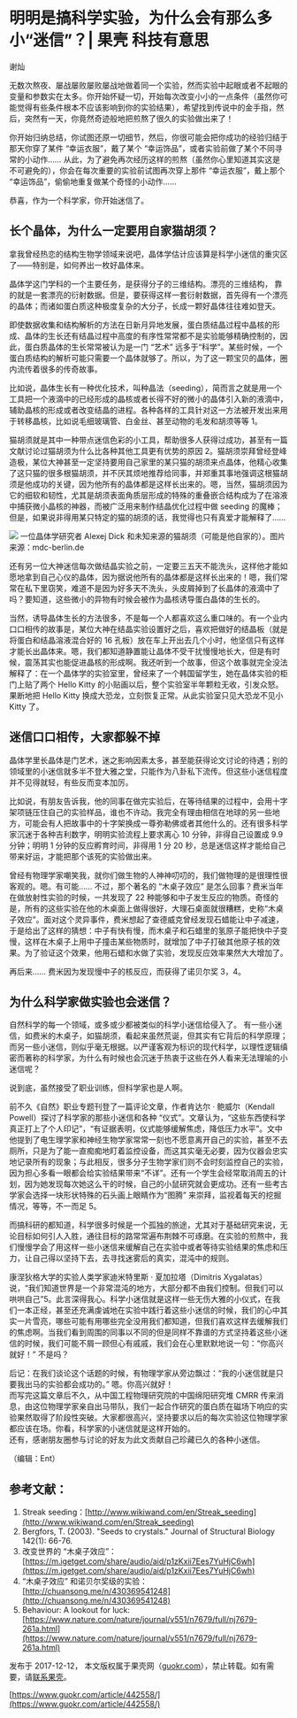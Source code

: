 # 明明是搞科学实验，为什么会有那么多小“迷信”？| 果壳 科技有意思
谢灿

无数次熬夜、屡战屡败屡败屡战地做着同一个实验，然而实验中起眼或者不起眼的变量和参数实在太多。你开始怀疑一切，开始每次改变小小的一点条件（虽然你可能觉得有些条件根本不应该影响到你的实验结果），希望找到传说中的金手指，然后，突然有一天，你竟然奇迹般地把煎熬了很久的实验做出来了！

你开始归纳总结，你试图还原一切细节，然后，你很可能会把你成功的经验归结于那天你穿了某件 “幸运衣服”，戴了某个 “幸运饰品”，或者实验前做了某个不同寻常的小动作…… 从此，为了避免再次经历这样的煎熬（虽然你心里知道其实这是不可避免的），你会在每次重要的实验前试图再次穿上那件 “幸运衣服”，戴上那个 “幸运饰品”，偷偷地重复做某个奇怪的小动作……

恭喜，作为一个科学家，你开始迷信了。

## 长个晶体，为什么一定要用自家猫胡须？

拿我曾经热恋的结构生物学领域来说吧，晶体学估计应该算是科学小迷信的重灾区了——特别是，如何养出一枚好晶体来。

晶体学这门学科的一个主要任务，是获得分子的三维结构。漂亮的三维结构， 靠的就是一套漂亮的衍射数据。但是，要获得这样一套衍射数据，首先得有一个漂亮的晶体；而诸如蛋白质这种极度复杂的大分子，长成一颗好晶体往往难如登天。

即使数据收集和结构解析的方法在日新月异地发展，蛋白质结晶过程中晶核的形成、晶体的生长还有结晶过程中高度的有序性常常都不是实验能够精确控制的，因此，蛋白质晶体的生长常常被认为是一门 “艺术” 远多于“科学”。某些时候，一个蛋白质结构的解析可能只需要一个晶体就够了。所以，为了这一颗宝贝的晶体，圈内流传着很多的传奇故事。

比如说，晶体生长有一种优化技术，叫种晶法（seeding），简而言之就是用一个工具把一个液滴中的已经形成的晶核或者长得不好的微小的晶体引入新的液滴中，辅助晶核的形成或者改变结晶的进程。各种各样的工具针对这一方法被开发出来用于转移晶核，比如说毛细玻璃管、白金丝、甚至动物的毛发和胡须等等 1。

猫胡须就是其中一种带点迷信色彩的小工具，帮助很多人获得过成功，甚至有一篇文献讨论过猫胡须为什么比各种其他工具更有优势的原因 2。猫胡须崇拜曾经登峰造极，某位大神甚至一定坚持要用自己家里的某只猫的胡须来点晶体，他精心收集了这只猫的很多根猫胡须，并不厌其烦地推荐给同事，并郑重其事地强调这根猫胡须是他成功的关键，因为他所有的晶体都是这样长出来的。嗯，当然，猫胡须因为它的细软和韧性，尤其是胡须表面角质层形成的特殊的重叠嵌合结构成为了在溶液中捕获微小晶核的神器，而被广泛用来制作结晶优化过程中做 seeding 的魔棒；但是，如果说非得用某只特定的猫的胡须的话，我觉得也只有真爱才能解释了……

![](https://github.com/OkamiWong/clipped-web-pages/blob/master/Images/2020-9-13%2023-48-58/a6cdf2c5-0681-4acc-87c5-9a69def3fe5b.jpeg)
一位晶体学研究者 Alexej Dick 和未知来源的猫胡须（可能是他自家的）。图片来源：mdc-berlin.de

还有另一位大神迷信每次做结晶实验之前，一定要三五天不能洗头，这样他才能如愿地拿到自己心仪的晶体，因为据说他所有的晶体都是这样长出来的！嗯，我们常常在私下里窃笑，难道不是因为好多天不洗头，头皮屑掉到了长晶体的液滴中了吗？要知道，这些微小的异物有时候会被作为晶核诱导蛋白晶体的生长的。

当然，诱导晶体生长的方法很多，不是每一个人都喜欢这么重口味的。有一个业内口口相传的故事是，某位大神在结晶实验设置好之后，喜欢把做好的结晶板（就是将蛋白和结晶溶液混合好的 16 孔板）放在车上开出去几个小时，他坚信只有这样才能长出晶体来。嗯，我们都知道静置能让晶体不受干扰慢慢地长大，但是有时候，震荡其实也能促进晶核的形成啊。我还听到一个故事，但这个故事就完全没法解释了：在一个晶体学的实验室里，曾经来了一个韩国留学生，她在晶体实验的柜门上贴了两个 Hello Kitty 的小贴画以后，整个实验室半年颗粒无收，引发众怒。果断地把 Hello Kitty 换成大恐龙，立刻恢复正常。从此实验室只见大恐龙不见小 Kitty 了。

## 迷信口口相传，大家都躲不掉

晶体学里长晶体是门艺术，迷之影响因素太多，甚至能获得论文讨论的待遇；别的领域里的小迷信就多半不登大雅之堂，只能作为八卦私下流传。但这些小迷信程度并不见得就轻，有些反而变本加厉。

比如说，有朋友告诉我，他的同事在做完实验后，在等待结果的过程中，会用十字架项链压住自己的实验样品，谁也不许动。我完全有理由相信在地球的另一些地方，可能会有人把故事中的十字架换成一尊弥勒佛或者其他什么的。还有很多科学家沉迷于各种吉利数字，明明实验流程上要求离心 10 分钟，非得自己设置成 9.9 分钟；明明 1 分钟的反应孵育时间，非得用 1 分 20 秒，总是迷信这样才能给自己带来好运，才能把那个该死的实验做出来。

曾经有物理学家嘲笑我，就你们做生物的人神神叨叨的，我们做物理的是很理性很客观的。嗯。有可能…… 不过，那个著名的 “木桌子效应” 是怎么回事？费米当年在做放射性实验的时候，一共发现了 22 种能够和中子发生反应的物质。奇怪的是，所有的这些实验在他的木桌面上做得很好，大理石桌面就很糟糕，史称“木桌子效应”。面对这个灵异事件，费米想起了查德威克曾经发现石蜡能让中子减速，于是给出了这样的猜想：中子有快有慢，而木桌子和石蜡里的氢原子能把快中子变慢，这样在木桌子上用中子撞击某些物质时，就增加了中子打破其他原子核的效果。为了验证这个效果，他用石蜡和水做了实验，发现反应效率果然大大增加了。

再后来…… 费米因为发现慢中子的核反应，而获得了诺贝尔奖 3，4。

## 为什么科学家做实验也会迷信？

自然科学的每一个领域，或多或少都被类似的科学小迷信给侵入了。 有一些小迷信，如费米的木桌子，如猫胡须，看起来虽然荒诞，但其实有它背后的科学原理；而另一些小迷信，则似乎毫无根据。以严谨客观为标识的现代科学，以理性逻辑缜密而著称的科学家，为什么有时候也会沉迷于热衷于这些在外人看来无法理喻的小迷信呢？

说到底，虽然接受了职业训练，但科学家也是人啊。

前不久《自然》职业专题刊登了一篇评论文章，作者肯达尔 · 鲍威尔（Kendall Powell）探讨了科学家的那些小迷信和各种 “仪式”。文章认为，“这些东西使科学真正打上了个人印记”，“有证据表明，仪式能够缓解焦虑，降低压力水平”。文中他提到了电生理学家和神经生物学家常常一刻也不愿意离开自己的实验，甚至不去厕所，只是为了能一直痴痴地盯着监控设备，而这其实毫无必要，因为仪器会忠实地记录所有的现象；与此相反，很多分子生物学家们则不会时刻监控自己的实验，因为担心多看一眼都会给实验结果带来“不详”。还有一个学生会经常取消周五的计划，因为她发现每次她这么干的时候，自己的小鼠研究就会更成功。还有一些考古学家会选择一块形状特殊的石头画上眼睛作为“图腾” 来崇拜，监视着每天的挖掘情况，等等，不一而足 5。

而搞科研的都知道，科学很多时候是一个孤独的旅途，尤其对于基础研究来说，无论目标如何引人入胜，通往目标的路常常遍布荆棘不可琢磨。在实验的煎熬中，我们慢慢学会了用这样一些小迷信来缓解自己在实验中或者等待实验结果的焦虑和压力，让自己得以坚持下去，去寻找迷雾后的真实，混沌中的规则。

康涅狄格大学的实验人类学家迪米特里斯 · 夏加拉塔（Dimitris Xygalatas）说，“我们知道世界是一个非常混沌的地方，大部分都不由我们控制。但我们可以哄哄自己”5。此言深得我心。科学小迷信就是这样一些无伤大雅的小仪式，在我们一本正经，甚至还充满虔诚地在实验中践行着这些小迷信的时候，我们的心中其实一片雪亮，哪些可能有用哪些完全没用我们都知道，但我们喜欢这样去缓解我们的焦虑啊。当我们看到周围的同事以不同的但是同样不靠谱的方式坚持着这些小迷信的时候，我们可能不屑一顾但心有戚戚，我们会在心里默默地说一句：“你高兴就好！” 不是吗？

后记：在我们谈论这个话题的时候，有物理学家从旁边飘过：“我的小迷信就是只要我出马的实验都会成功的。” 嗯。你高兴就好！  
而写完这篇文章后不久，从中国工程物理研究院的中国绵阳研究堆 CMRR 传来消息，由这位物理学家亲自出马带队，我们一起合作研究的蛋白质在磁场下响应的实验果然取得了阶段性突破。大家都很高兴，坚持要求以后的每次实验这位物理学家都应该在场。你看，科学家的小迷信就是这样开始的。  
还有，感谢朋友圈参与讨论的好友为此文贡献自己珍藏已久的各种小迷信。

（编辑：Ent）

## 参考文献：

1.  Streak seeding：[http://www.wikiwand.com/en/Streak_seeding](http://www.wikiwand.com/en/Streak_seeding)
2.  Bergfors, T. (2003). "Seeds to crystals." Journal of Structural Biology 142(1): 66-76.
3.  改变世界的 “木桌子效应”：[https://m.igetget.com/share/audio/aid/p1zKxii7Ees7YuHjC6wh](https://m.igetget.com/share/audio/aid/p1zKxii7Ees7YuHjC6wh)
4.  “木桌子效应” 和诺贝尔奖级的实验：[http://chuansong.me/n/430369541248](http://chuansong.me/n/430369541248)
5.  Behaviour: A lookout for luck: [https://www.nature.com/nature/journal/v551/n7679/full/nj7679-261a.html](https://www.nature.com/nature/journal/v551/n7679/full/nj7679-261a.html)

发布于 2017-12-12， 本文版权属于果壳网（[guokr.com](http://www.guokr.com/ "果壳网")），禁止转载。如有需要，请[联系果壳](http://www.guokr.com/about/#contact "联系果壳")。

 [https://www.guokr.com/article/442558/](https://www.guokr.com/article/442558/)
